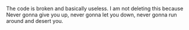 The code is broken and basically useless. I am not deleting this because Never gonna give you up, never gonna let you down, never gonna run around and desert you.

